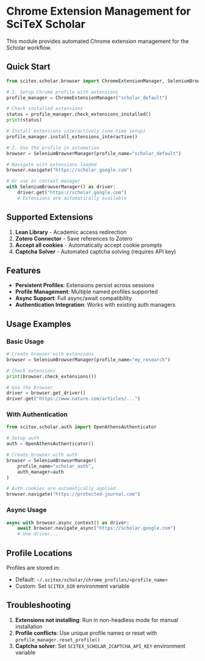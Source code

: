 # Chrome Extension Management for SciTeX Scholar

This module provides automated Chrome extension management for the Scholar workflow.

## Quick Start

```python
from scitex.scholar.browser import ChromeExtensionManager, SeleniumBrowserManager

# 1. Setup Chrome profile with extensions
profile_manager = ChromeExtensionManager("scholar_default")

# Check installed extensions
status = profile_manager.check_extensions_installed()
print(status)

# Install extensions interactively (one-time setup)
profile_manager.install_extensions_interactive()

# 2. Use the profile in automation
browser = SeleniumBrowserManager(profile_name="scholar_default")

# Navigate with extensions loaded
browser.navigate("https://scholar.google.com")

# Or use as context manager
with SeleniumBrowserManager() as driver:
    driver.get("https://scholar.google.com")
    # Extensions are automatically available
```

## Supported Extensions

1. **Lean Library** - Academic access redirection
2. **Zotero Connector** - Save references to Zotero  
3. **Accept all cookies** - Automatically accept cookie prompts
4. **Captcha Solver** - Automated captcha solving (requires API key)

## Features

- **Persistent Profiles**: Extensions persist across sessions
- **Profile Management**: Multiple named profiles supported
- **Async Support**: Full async/await compatibility
- **Authentication Integration**: Works with existing auth managers

## Usage Examples

### Basic Usage

```python
# Create browser with extensions
browser = SeleniumBrowserManager(profile_name="my_research")

# Check extensions
print(browser.check_extensions())

# Use the browser
driver = browser.get_driver()
driver.get("https://www.nature.com/articles/...")
```

### With Authentication

```python
from scitex.scholar.auth import OpenAthensAuthenticator

# Setup auth
auth = OpenAthensAuthenticator()

# Create browser with auth
browser = SeleniumBrowserManager(
    profile_name="scholar_auth",
    auth_manager=auth
)

# Auth cookies are automatically applied
browser.navigate("https://protected-journal.com")
```

### Async Usage

```python
async with browser.async_context() as driver:
    await browser.navigate_async("https://scholar.google.com")
    # Use driver...
```

## Profile Locations

Profiles are stored in:
- Default: `~/.scitex/scholar/chrome_profiles/<profile_name>`
- Custom: Set `SCITEX_DIR` environment variable

## Troubleshooting

1. **Extensions not installing**: Run in non-headless mode for manual installation
2. **Profile conflicts**: Use unique profile names or reset with `profile_manager.reset_profile()`
3. **Captcha solver**: Set `SCITEX_SCHOLAR_2CAPTCHA_API_KEY` environment variable